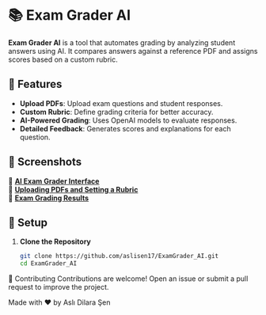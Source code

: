 # 📚 Exam Grader AI  

**Exam Grader AI** is a tool that automates grading by analyzing student answers using AI. It compares answers against a reference PDF and assigns scores based on a custom rubric.  

## 🚀 Features  
- **Upload PDFs**: Upload exam questions and student responses.  
- **Custom Rubric**: Define grading criteria for better accuracy.  
- **AI-Powered Grading**: Uses OpenAI models to evaluate responses.  
- **Detailed Feedback**: Generates scores and explanations for each question.  

## 📸 Screenshots  
🔹 **[AI Exam Grader Interface](https://github.com/aslisen17/ExamGrader_AI/issues/1#issue-2910172333)**  
🔹 **[Uploading PDFs and Setting a Rubric](https://github.com/aslisen17/ExamGrader_AI/issues/2#issue-2910175446)**  
🔹 **[Exam Grading Results](https://github.com/aslisen17/ExamGrader_AI/issues/3#issue-2910184138)**  

## 🔧 Setup  
1. **Clone the Repository**  
   ```bash
   git clone https://github.com/aslisen17/ExamGrader_AI.git
   cd ExamGrader_AI
   
🤝 Contributing
Contributions are welcome! Open an issue or submit a pull request to improve the project.

Made with ❤️ by Aslı Dilara Şen